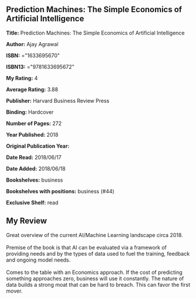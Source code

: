 ## Prediction Machines: The Simple Economics of Artificial Intelligence

**Title:** Prediction Machines: The Simple Economics of Artificial Intelligence

**Author:** Ajay Agrawal

**ISBN:** ="1633695670"

**ISBN13:** ="9781633695672"

**My Rating:** 4

**Average Rating:** 3.88

**Publisher:** Harvard Business Review Press

**Binding:** Hardcover

**Number of Pages:** 272

**Year Published:** 2018

**Original Publication Year:** 

**Date Read:** 2018/06/17

**Date Added:** 2018/06/18

**Bookshelves:** business

**Bookshelves with positions:** business (#44)

**Exclusive Shelf:** read


## My Review

Great overview of the current AI/Machine Learning landscape circa 2018.<br/><br/>Premise of the book is that AI can be evaluated via a framework of providing needs and by the types of data used to fuel the training, feedback and ongoing model needs.<br/><br/>Comes to the table with an Economics approach. If the cost of predicting something approaches zero, business will use it constantly. The nature of data builds a strong moat that can be hard to breach. This can favor the first mover.<br/>

